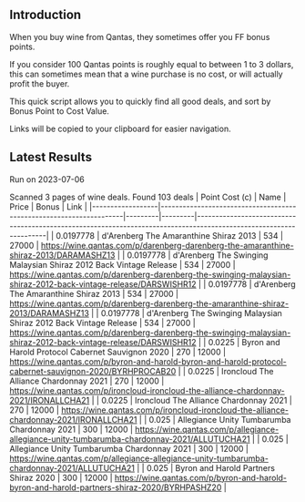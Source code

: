 ## Introduction

When you buy wine from Qantas, they sometimes offer you FF bonus points. 

If you consider 100 Qantas points is roughly equal to between 1 to 3 dollars, this can sometimes mean that a wine purchase is no cost, or will actually profit the buyer.

This quick script allows you to quickly find all good deals, and sort by Bonus Point to Cost Value.

Links will be copied to your clipboard for easier navigation.

## Latest Results

Run on 2023-07-06

Scanned 3 pages of wine deals.
Found 103 deals
|   Point Cost (c) | Name                                                               |   Price |   Bonus | Link                                                                                                              |
|------------------|--------------------------------------------------------------------|---------|---------|-------------------------------------------------------------------------------------------------------------------|
|        0.0197778 | d'Arenberg The Amaranthine Shiraz 2013                             |     534 |   27000 | https://wine.qantas.com/p/darenberg-darenberg-the-amaranthine-shiraz-2013/DARAMASHZ13                             |
|        0.0197778 | d'Arenberg The Swinging Malaysian Shiraz 2012 Back Vintage Release |     534 |   27000 | https://wine.qantas.com/p/darenberg-darenberg-the-swinging-malaysian-shiraz-2012-back-vintage-release/DARSWISHR12 |
|        0.0197778 | d'Arenberg The Amaranthine Shiraz 2013                             |     534 |   27000 | https://wine.qantas.com/p/darenberg-darenberg-the-amaranthine-shiraz-2013/DARAMASHZ13                             |
|        0.0197778 | d'Arenberg The Swinging Malaysian Shiraz 2012 Back Vintage Release |     534 |   27000 | https://wine.qantas.com/p/darenberg-darenberg-the-swinging-malaysian-shiraz-2012-back-vintage-release/DARSWISHR12 |
|        0.0225    | Byron and Harold Protocol Cabernet Sauvignon 2020                  |     270 |   12000 | https://wine.qantas.com/p/byron-and-harold-byron-and-harold-protocol-cabernet-sauvignon-2020/BYRHPROCAB20         |
|        0.0225    | Ironcloud The Alliance Chardonnay 2021                             |     270 |   12000 | https://wine.qantas.com/p/ironcloud-ironcloud-the-alliance-chardonnay-2021/IRONALLCHA21                           |
|        0.0225    | Ironcloud The Alliance Chardonnay 2021                             |     270 |   12000 | https://wine.qantas.com/p/ironcloud-ironcloud-the-alliance-chardonnay-2021/IRONALLCHA21                           |
|        0.025     | Allegiance Unity Tumbarumba Chardonnay 2021                        |     300 |   12000 | https://wine.qantas.com/p/allegiance-allegiance-unity-tumbarumba-chardonnay-2021/ALLUTUCHA21                      |
|        0.025     | Allegiance Unity Tumbarumba Chardonnay 2021                        |     300 |   12000 | https://wine.qantas.com/p/allegiance-allegiance-unity-tumbarumba-chardonnay-2021/ALLUTUCHA21                      |
|        0.025     | Byron and Harold Partners Shiraz 2020                              |     300 |   12000 | https://wine.qantas.com/p/byron-and-harold-byron-and-harold-partners-shiraz-2020/BYRHPASHZ20                      |

